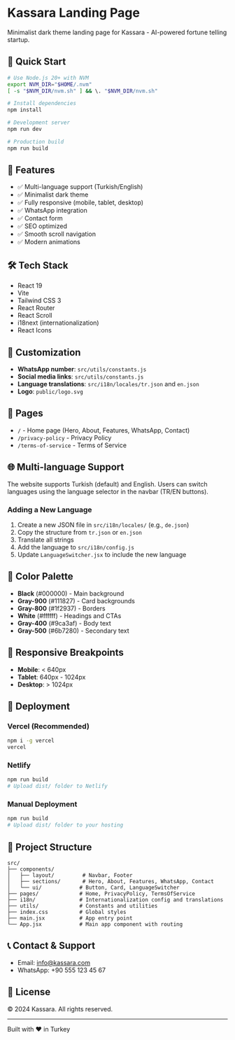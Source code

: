 # Kassara Landing Page

Minimalist dark theme landing page for Kassara - AI-powered fortune telling startup.

## 🚀 Quick Start

```bash
# Use Node.js 20+ with NVM
export NVM_DIR="$HOME/.nvm"
[ -s "$NVM_DIR/nvm.sh" ] && \. "$NVM_DIR/nvm.sh"

# Install dependencies
npm install

# Development server
npm run dev

# Production build
npm run build
```

## 🎨 Features

- ✅ Multi-language support (Turkish/English)
- ✅ Minimalist dark theme
- ✅ Fully responsive (mobile, tablet, desktop)
- ✅ WhatsApp integration
- ✅ Contact form
- ✅ SEO optimized
- ✅ Smooth scroll navigation
- ✅ Modern animations

## 🛠️ Tech Stack

- React 19
- Vite
- Tailwind CSS 3
- React Router
- React Scroll
- i18next (internationalization)
- React Icons

## 🔧 Customization

- **WhatsApp number**: `src/utils/constants.js`
- **Social media links**: `src/utils/constants.js`
- **Language translations**: `src/i18n/locales/tr.json` and `en.json`
- **Logo**: `public/logo.svg`

## 📄 Pages

- `/` - Home page (Hero, About, Features, WhatsApp, Contact)
- `/privacy-policy` - Privacy Policy
- `/terms-of-service` - Terms of Service

## 🌐 Multi-language Support

The website supports Turkish (default) and English. Users can switch languages using the language selector in the navbar (TR/EN buttons).

### Adding a New Language

1. Create a new JSON file in `src/i18n/locales/` (e.g., `de.json`)
2. Copy the structure from `tr.json` or `en.json`
3. Translate all strings
4. Add the language to `src/i18n/config.js`
5. Update `LanguageSwitcher.jsx` to include the new language

## 🎨 Color Palette

- **Black** (#000000) - Main background
- **Gray-900** (#111827) - Card backgrounds
- **Gray-800** (#1f2937) - Borders
- **White** (#ffffff) - Headings and CTAs
- **Gray-400** (#9ca3af) - Body text
- **Gray-500** (#6b7280) - Secondary text

## 📱 Responsive Breakpoints

- **Mobile**: < 640px
- **Tablet**: 640px - 1024px
- **Desktop**: > 1024px

## 🚀 Deployment

### Vercel (Recommended)
```bash
npm i -g vercel
vercel
```

### Netlify
```bash
npm run build
# Upload dist/ folder to Netlify
```

### Manual Deployment
```bash
npm run build
# Upload dist/ folder to your hosting
```

## 📝 Project Structure

```
src/
├── components/
│   ├── layout/         # Navbar, Footer
│   ├── sections/       # Hero, About, Features, WhatsApp, Contact
│   └── ui/            # Button, Card, LanguageSwitcher
├── pages/             # Home, PrivacyPolicy, TermsOfService
├── i18n/              # Internationalization config and translations
├── utils/             # Constants and utilities
├── index.css          # Global styles
├── main.jsx           # App entry point
└── App.jsx            # Main app component with routing
```

## 📞 Contact & Support

- Email: info@kassara.com
- WhatsApp: +90 555 123 45 67

## 📄 License

© 2024 Kassara. All rights reserved.

---

Built with ❤️ in Turkey
